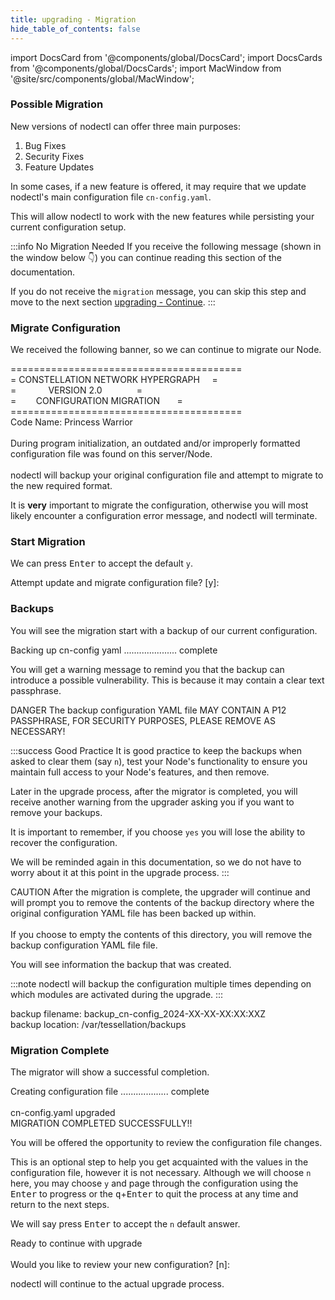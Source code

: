 ```yaml
---
title: upgrading - Migration
hide_table_of_contents: false
---
```

<intro-end />

import DocsCard from '@components/global/DocsCard';
import DocsCards from '@components/global/DocsCards';
import MacWindow from '@site/src/components/global/MacWindow';

<head>
  <title>Constellation Network Automation with nodectl</title>
  <meta
    name="description"
    content="Constellation Network Automation - Upgrade Tessellation with nodectl"
  />
</head>

### Possible Migration

New versions of nodectl can offer three main purposes:
1. Bug Fixes
2. Security Fixes
3. Feature Updates

In some cases, if a new feature is offered, it may require that we update nodectl's main configuration file `cn-config.yaml`.  

This will allow nodectl to work with the new features while persisting your current configuration setup.

:::info No Migration Needed
If you receive the following message (shown in the window below 👇) you can continue reading this section of the documentation.

If you do not receive the `migration` message, you can skip this step and move to the next section [upgrading - Continue](/validate/automated/upgrade/nodectl-upgrade-start-2).
:::

### Migrate Configuration

We received the following banner, so we can continue to migrate our Node.

<MacWindow>
  ========================================<br />
  =   CONSTELLATION NETWORK HYPERGRAPH&nbsp;&nbsp;&nbsp;&nbsp;&nbsp;=<br />
  = &nbsp;&nbsp;&nbsp;&nbsp;&nbsp;&nbsp;&nbsp;&nbsp;&nbsp;&nbsp;&nbsp;&nbsp;VERSION 2.0&nbsp;&nbsp;&nbsp;&nbsp;&nbsp;&nbsp;&nbsp;&nbsp;&nbsp;&nbsp;&nbsp;&nbsp;&nbsp;&nbsp;=<br />
  =&nbsp;&nbsp;&nbsp;&nbsp;&nbsp;&nbsp;&nbsp;&nbsp;CONFIGURATION MIGRATION&nbsp;&nbsp;&nbsp;&nbsp;&nbsp;&nbsp;&nbsp;=<br />
  ========================================<br />
  Code Name: Princess Warrior<br />
  <br />
  During program initialization, an outdated and/or improperly formatted configuration file
  was found on this server/Node.  <br />
  <br />
  nodectl will backup your original configuration file and attempt to migrate to the new required
  format.  
</MacWindow>

It is **very** important to migrate the configuration, otherwise you will most likely encounter a configuration error message, and nodectl will terminate.

### Start Migration

We can press <kbd>Enter</kbd> to accept the default `y`.

<MacWindow>
  Attempt update and migrate configuration file? [y]: 
</MacWindow>

### Backups

You will see the migration start with a backup of our current configuration.

<MacWindow>
Backing up cn-config yaml ..................... complete
</MacWindow>

You will get a warning message to remind you that the backup can introduce a possible vulnerability. This is because it may contain a clear text passphrase.

<MacWindow>
DANGER  The backup configuration YAML file MAY CONTAIN A P12 PASSPHRASE, FOR SECURITY PURPOSES, PLEASE REMOVE AS NECESSARY!
</MacWindow>

:::success Good Practice 
It is good practice to keep the backups when asked to clear them (say `n`), test your Node's functionality to ensure you maintain full access to your Node's features, and then remove.

Later in the upgrade process, after the migrator is completed, you will receive another warning from the upgrader asking you if you want to remove your backups.  

It is important to remember, if you choose `yes` you will lose the ability to recover the configuration.

We will be reminded again in this documentation, so we do not have to worry about it at this point in the upgrade process.
:::

<MacWindow>
CAUTION  After the migration is complete, the upgrader will continue and will prompt you to remove the contents of the backup directory where the original configuration YAML file has been backed up within.<br />
<br />
If you choose to empty the contents of this directory, you will remove the backup configuration YAML file file.
</MacWindow>

You will see information the backup that was created.

:::note
nodectl will backup the configuration multiple times depending on which modules are activated during the upgrade.
:::

<MacWindow>
backup filename: backup_cn-config_2024-XX-XX-XX:XX:XXZ<br />
backup location: /var/tessellation/backups<br />
</MacWindow>

### Migration Complete

The migrator will show a successful completion.

<MacWindow>
Creating configuration file ................... complete<br />
<br />
cn-config.yaml upgraded<br />
MIGRATION COMPLETED SUCCESSFULLY!!
</MacWindow>

You will be offered the opportunity to review the configuration file changes. 

This is an optional step to help you get acquainted with the values in the configuration file, however it is not necessary.  Although we will choose `n` here, you may choose `y` and page through the configuration using the <kbd>Enter</kbd> to progress or the <kbd>q</kbd>+<kbd>Enter</kbd> to quit the process at any time and return to the next steps.

We will say press <kbd>Enter</kbd> to accept the `n` default answer.

<MacWindow>
Ready to continue with upgrade<br />
<br />
Would you like to review your new configuration? [n]:<br />
</MacWindow>

nodectl will continue to the actual upgrade process.